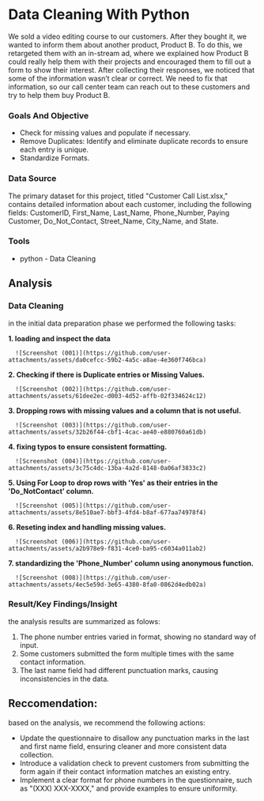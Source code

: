 # Data Cleaning With Python

We sold a video editing course to our customers. After they bought it, we wanted to inform them about another product, Product B. To do this, we retargeted them with an in-stream ad, where we explained how Product B could really help them with their projects and encouraged them to fill out a form to show their interest. After collecting their responses, we noticed that some of the information wasn’t clear or correct. We need to fix that information, so our call center team can reach out to these customers and try to help them buy Product B.

### Goals And Objective
- Check for missing values and populate if necessary.
- Remove Duplicates: Identify and eliminate duplicate records to ensure each entry is unique.
- Standardize Formats.

### Data Source

The primary dataset for this project, titled "Customer Call List.xlsx," contains detailed information about each customer, including the following fields: CustomerID, First_Name, Last_Name, Phone_Number, Paying Customer, Do_Not_Contact, Street_Name, City_Name, and State.


### Tools

- python - Data Cleaning

## Analysis

### Data Cleaning
in the initial data preparation phase we performed the following tasks:

**1. loading and inspect the data**

      ![Screenshot (001)](https://github.com/user-attachments/assets/da0cefcc-59b2-4a5c-a8ae-4e360f746bca)

**2. Checking if there is Duplicate entries or Missing Values.**
   
      ![Screenshot (002)](https://github.com/user-attachments/assets/61dee2ec-d003-4d52-affb-02f334624c12)

**3. Dropping rows with missing values and a column that is not useful.**
   
      ![Screenshot (003)](https://github.com/user-attachments/assets/32b26f44-cbf1-4cac-ae40-e880760a61db)

**4. fixing typos to ensure consistent formatting.**
   
      ![Screenshot (004)](https://github.com/user-attachments/assets/3c75c4dc-13ba-4a2d-8148-0a06af3833c2)
  
**5. Using For Loop to drop rows with 'Yes' as their entries in the 'Do_NotContact' column.**
   
      ![Screenshot (005)](https://github.com/user-attachments/assets/8e510ae7-bbf3-4fd4-b8af-677aa74978f4)

**6. Reseting index and handling missing values.**
   
      ![Screenshot (006)](https://github.com/user-attachments/assets/a2b978e9-f831-4ce0-ba95-c6034a011ab2)

**7. standardizing the 'Phone_Number' column using anonymous function.**
   
      ![Screenshot (008)](https://github.com/user-attachments/assets/4ec5e59d-3e65-4380-8fa0-0862d4edb02a)
    

### Result/Key Findings/Insight
the analysis results are summarized as folows:
1. The phone number entries varied in format, showing no standard way of input.
2. Some customers submitted the form multiple times with the same contact information.
3. The last name field had different punctuation marks, causing inconsistencies in the data.

## Reccomendation:
based on the analysis, we recommend the following actions:
- Update the questionnaire to disallow any punctuation marks in the last and first name field, ensuring cleaner and more consistent data collection.
- Introduce a validation check to prevent customers from submitting the form again if their contact information matches an existing entry.
- Implement a clear format for phone numbers in the questionnaire, such as "(XXX) XXX-XXXX," and provide examples to ensure uniformity.
